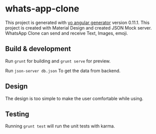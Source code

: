 # whats-app-clone

This project is generated with [yo angular generator](https://github.com/yeoman/generator-angular)
version 0.11.1.
This project is created with Material Design and created JSON Mock server.
WhatsApp Clone can send and receive Text, Images, emoji.

## Build & development

Run `grunt` for building and `grunt serve` for preview.

Run `json-server db.json` To get the data from backend.


## Design

The design is too simple to make the user comfortable while using.


## Testing

Running `grunt test` will run the unit tests with karma.
